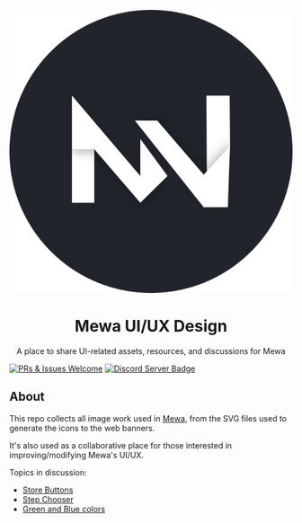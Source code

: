 <!--README.md - Mew UI/UX Design-->

<p align="center">
    <img src="./MewaLogo/Mewa-Logo-DR1.svg" />
</p>
<h1 align="center">Mewa UI/UX Design</h1>
<p align="center">A place to share UI-related assets, resources, and discussions for Mewa</p>

[![PRs & Issues Welcome](https://img.shields.io/badge/PRs%20&%20Issues-welcome-brightgreen.svg)](https://github.com/gztchan/awesome-design/pulls)
[![Discord Server Badge](https://img.shields.io/badge/chat-2%20online-brightgreen)](https://discord.gg/BGyvsp8k)

## About
This repo collects all image work used in [Mewa](https://www.mewatools.com), from the SVG files used to generate the icons to the web banners.

It's also used as a collaborative place for those interested in improving/modifying Mewa's UI/UX.

Topics in discussion:
- [Store Buttons](https://github.com/Mewatools/mewa-artwork/discussions/5)
- [Step Chooser](https://github.com/Mewatools/mewa-artwork/discussions/4)
- [Green and Blue colors](https://github.com/goulart81/mewa-artwork/discussions/2)
